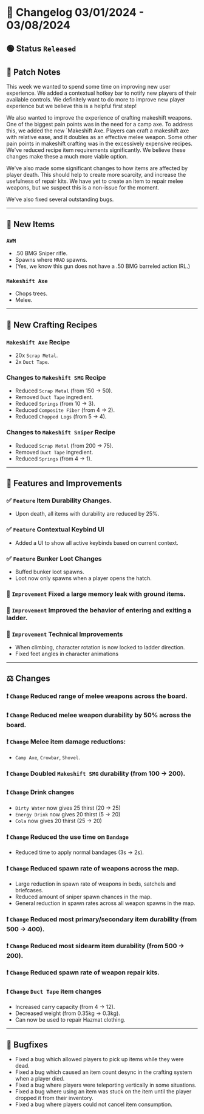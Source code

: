 # :bookmark_tabs:  Changelog 03/01/2024 - 03/08/2024

## :green_circle: Status `Released`

## :speech_balloon: Patch Notes
This week we wanted to spend some time on improving new user experience. We added a contextual hotkey bar to notify new players of their available controls.
We definitely want to do more to improve new player experience but we believe this is a helpful first step!

We also wanted to improve the experience of crafting makeshift weapons. One of the biggest pain points was in the need for a camp axe. To address this,
we added the new `Makeshift Axe. Players can craft a makeshift axe with relative ease, and it doubles as an effective melee weapon.
Some other pain points in makeshift crafting was in the excessively expensive recipes. We've reduced recipe item requirements significantly.
We believe these changes make these a much more viable option.

We've also made some significant changes to how items are affected by player death. This should help to create more scarcity, and increase the usefulness of repair kits.
We have yet to create an item to repair melee weapons, but we suspect this is a non-issue for the moment.

We've also fixed several outstanding bugs.

________

## :gun: New Items

### `AWM`
- .50 BMG Sniper rifle.
- Spawns where `MRAD` spawns.
- (Yes, we know this gun does not have a .50 BMG barreled action IRL.)

### `Makeshift Axe`
- Chops trees.
- Melee.


________

## :thread: New Crafting Recipes

### `Makeshift Axe` Recipe
- 20x `Scrap Metal`.
- 2x `Duct Tape`.

### Changes to `Makeshift SMG` Recipe
- Reduced `Scrap Metal` (from 150 -> 50).
- Removed `Duct Tape` ingredient.
- Reduced `Springs` (from 10 -> 3).
- Reduced `Composite Fiber` (from 4 -> 2).
- Reduced `Chopped Logs` (from 5 -> 4).

### Changes to `Makeshift Sniper` Recipe
- Reduced `Scrap Metal` (from 200 -> 75).
- Removed `Duct Tape` ingredient.
- Reduced `Springs` (from 4 -> 1).

________

## :loudspeaker: Features and Improvements

### :white_check_mark: `Feature` Item Durability Changes.
- Upon death, all items with durability are reduced by 25%.

### :white_check_mark: `Feature` Contextual Keybind UI
- Added a UI to show all active keybinds based on current context.

### :white_check_mark: `Feature` Bunker Loot Changes
- Buffed bunker loot spawns.
- Loot now only spawns when a player opens the hatch.

### :arrow_up_small: `Improvement` Fixed a large memory leak with ground items.

### :arrow_up_small: `Improvement` Improved the behavior of entering and exiting a ladder.

### :arrow_up_small: `Improvement` Technical Improvements
- When climbing, character rotation is now locked to ladder direction.
- Fixed feet angles in character animations

________

## :balance_scale: Changes

### :exclamation: `Change` Reduced range of melee weapons across the board.

### :exclamation: `Change` Reduced melee weapon durability by 50% across the board.

### :exclamation: `Change` Melee item damage reductions:
- `Camp Axe`, `Crowbar`, `Shovel`.

### :exclamation: `Change` Doubled `Makeshift SMG` durability (from 100 -> 200).

### :exclamation: `Change` Drink changes
- `Dirty Water` now gives 25 thirst (20 -> 25)
- `Energy Drink` now gives 20 thirst (5 -> 20)
- `Cola` now gives 20 thirst (25 -> 20)

### :exclamation: `Change` Reduced the use time on `Bandage`
- Reduced time to apply normal bandages (3s -> 2s).

### :exclamation: `Change` Reduced spawn rate of weapons across the map.
- Large reduction in spawn rate of weapons in beds, satchels and briefcases.
- Reduced amount of sniper spawn chances in the map.
- General reduction in spawn rates across all weapon spawns in the map.

### :exclamation: `Change` Reduced most primary/secondary item durability (from 500 -> 400).

### :exclamation: `Change` Reduced most sidearm item durability (from 500 -> 200).

### :exclamation: `Change` Reduced spawn rate of weapon repair kits.

### :exclamation: `Change` `Duct Tape` item changes
- Increased carry capacity (from 4 -> 12).
- Decreased weight (from 0.35kg -> 0.3kg).
- Can now be used to repair Hazmat clothing.
  
________

## :bug: Bugfixes
- Fixed a bug which allowed players to pick up items while they were dead.
- Fixed a bug which caused an item count desync in the crafting system when a player died.
- Fixed a bug where players were teleporting vertically in some situations.
- Fixed a bug where using an item was stuck on the item until the player dropped it from their inventory.
- Fixed a bug where players could not cancel item consumption.
